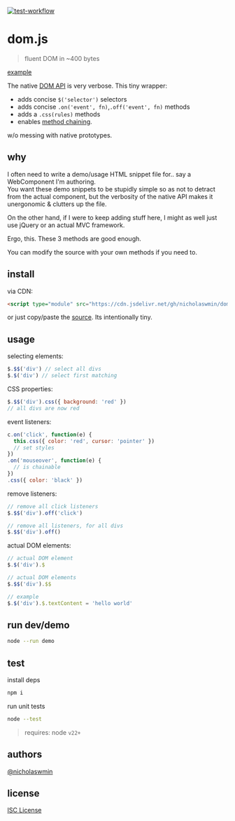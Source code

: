 [![test-workflow][test-badge]][test-workflow]

# dom.js

> fluent DOM in ~400 bytes

[example][website]

The native [DOM API][dom-api] is very verbose.
This tiny wrapper:

- adds concise `$('selector')` selectors
- adds concise `.on('event', fn)`,`.off('event', fn)` methods
- adds a `.css(rules)` methods
- enables [method chaining][fluent-api]. 

w/o messing with native prototypes.

## why

I often need to write a demo/usage HTML snippet file for.. 
say a WebComponent I'm authoring.   
You want these demo snippets to be stupidly simple so as not to detract from 
the actual component, but the verbosity of the native API makes it 
unergonomic & clutters up the file.   

On the other hand, if I were to keep adding stuff here, 
I might as well just use jQuery or an actual MVC framework. 

Ergo, this. These 3 methods are good enough.

You can modify the source with your own methods if you need to.

## install

via CDN:

```html
<script type="module" src="https://cdn.jsdelivr.net/gh/nicholaswmin/dom@main/dom.js"></script>
```

or just copy/paste the [source](./dom.js). Its intentionally tiny.

## usage

selecting elements:

```js
$.$$('div') // select all divs
$.$('div') // select first matching
```

CSS properties:

```js
$.$$('div').css({ background: 'red' })  
// all divs are now red
```

event listeners:

```js
c.on('click', function(e) {
  this.css({ color: 'red', cursor: 'pointer' })
  // set styles
})
.on('mouseover', function(e) {
  // is chainable
})
.css({ color: 'black' })
```

remove listeners:

```js
// remove all click listeners
$.$$('div').off('click')

// remove all listeners, for all divs
$.$$('div').off()
```

actual DOM elements:

```js
// actual DOM element
$.$('div').$ 

// actual DOM elements
$.$$('div').$$ 

// example
$.$('div').$.textContent = 'hello world'
```

## run dev/demo

```bash
node --run demo
```

## test

install deps

```bash
npm i
```

run unit tests

```bash
node --test
```

> requires: node `v22+`

## authors

[@nicholaswmin][nicholaswmin]

## license

[ISC License][isc]

[test-badge]: https://github.com/nicholaswmin/dom/actions/workflows/test.yml/badge.svg
[test-workflow]: https://github.com/nicholaswmin/dom/actions/workflows/test.yml
[website]: https://nicholaswmin.github.io/dom
[nicholaswmin]: https://githhub.com/nicholaswmin
[fluent-api]: https://en.wikipedia.org/wiki/Method_chaining
[dom-api]: https://developer.mozilla.org/en-US/docs/Web/API/Document_Object_Model/Introduction
[isc]: https://spdxt.org/licenses/ISC
